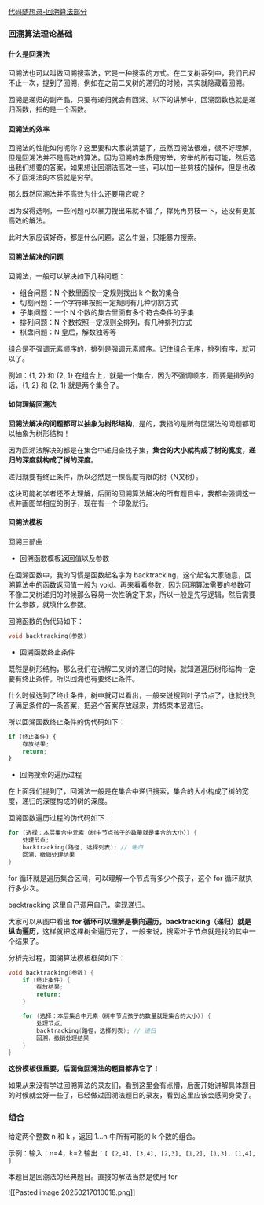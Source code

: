 [代码随想录-回溯算法部分](https://programmercarl.com/%E5%9B%9E%E6%BA%AF%E7%AE%97%E6%B3%95%E7%90%86%E8%AE%BA%E5%9F%BA%E7%A1%80.html)

### 回溯算法理论基础

#### 什么是回溯法

回溯法也可以叫做回溯搜索法，它是一种搜索的方式。在二叉树系列中，我们已经不止一次，提到了回溯，例如在之前二叉树的递归的时候，其实就隐藏着回溯。

回溯是递归的副产品，只要有递归就会有回溯。以下的讲解中，回溯函数也就是递归函数，指的是一个函数。
#### 回溯法的效率

回溯法的性能如何呢你？这里要和大家说清楚了，虽然回溯法很难，很不好理解，但是回溯法并不是高效的算法。因为回溯的本质是穷举，穷举的所有可能，然后选出我们想要的答案，如果想让回溯法高效一些，可以加一些剪枝的操作，但是也改不了回溯法的本质就是穷举。

那么既然回溯法并不高效为什么还要用它呢？

因为没得选啊，一些问题可以暴力搜出来就不错了，撑死再剪枝一下，还没有更加高效的解法。

此时大家应该好奇，都是什么问题，这么牛逼，只能暴力搜索。
#### 回溯法解决的问题

回溯法，一般可以解决如下几种问题：

- 组合问题：N 个数里面按一定规则找出 k 个数的集合
- 切割问题：一个字符串按照一定规则有几种切割方式
- 子集问题：一个 N 个数的集合里面有多个符合条件的子集
- 排列问题：N 个数按照一定规则全排列，有几种排列方式
- 棋盘问题：N 皇后，解数独等等

组合是不强调元素顺序的，排列是强调元素顺序。记住组合无序，排列有序，就可以了。

例如：{1, 2} 和 {2, 1} 在组合上，就是一个集合，因为不强调顺序，而要是排列的话，{1, 2} 和 {2, 1} 就是两个集合了。
#### 如何理解回溯法

**回溯法解决的问题都可以抽象为树形结构**，是的，我指的是所有回溯法的问题都可以抽象为树形结构！

因为回溯法解决的都是在集合中递归查找子集，**集合的大小就构成了树的宽度，递归的深度就构成了树的深度**。

递归就要有终止条件，所以必然是一棵高度有限的树（N叉树）。

这块可能初学者还不太理解，后面的回溯算法解决的所有题目中，我都会强调这一点并画图举相应的例子，现在有一个印象就行。
#### 回溯法模板

回溯三部曲：

- 回溯函数模板返回值以及参数

在回溯函数中，我的习惯是函数起名字为 backtracking，这个起名大家随意，回溯算法中的函数返回值一般为 void。再来看看参数，因为回溯算法需要的参数可不像二叉树递归的时候那么容易一次性确定下来，所以一般是先写逻辑，然后需要什么参数，就填什么参数。

回溯函数的伪代码如下：

```cpp
void backtracking(参数)
```

- 回溯函数终止条件

既然是树形结构，那么我们在讲解二叉树的递归的时候，就知道遍历树形结构一定要有终止条件。所以回溯也有要终止条件。

什么时候达到了终止条件，树中就可以看出，一般来说搜到叶子节点了，也就找到了满足条件的一条答案，把这个答案存放起来，并结束本层递归。

所以回溯函数终止条件的伪代码如下：

```python
if (终止条件) {
    存放结果;
    return;
}
```

- 回溯搜索的遍历过程

在上面我们提到了，回溯法一般是在集合中递归搜索，集合的大小构成了树的宽度，递归的深度构成的树的深度。

回溯函数遍历过程的伪代码如下：

```cpp
for (选择：本层集合中元素（树中节点孩子的数量就是集合的大小）) {
    处理节点;
    backtracking(路径, 选择列表); // 递归
    回溯，撤销处理结果
}
```

for 循环就是遍历集合区间，可以理解一个节点有多少个孩子，这个 for 循环就执行多少次。

backtracking 这里自己调用自己，实现递归。

大家可以从图中看出 **for 循环可以理解是横向遍历，backtracking（递归）就是纵向遍历**，这样就把这棵树全遍历完了，一般来说，搜索叶子节点就是找的其中一个结果了。

分析完过程，回溯算法模板框架如下：

```cpp
void backtracking(参数) {
    if (终止条件) {
        存放结果;
        return;
    }

    for (选择：本层集合中元素（树中节点孩子的数量就是集合的大小）) {
        处理节点;
        backtracking(路径，选择列表); // 递归
        回溯，撤销处理结果
    }
}
```

**这份模板很重要，后面做回溯法的题目都靠它了！**

如果从来没有学过回溯算法的录友们，看到这里会有点懵，后面开始讲解具体题目的时候就会好一些了，已经做过回溯法题目的录友，看到这里应该会感同身受了。

### 组合

给定两个整数 n 和 k ，返回 1...n 中所有可能的 k 个数的组合。

示例：输入：n=4，k=2 输出：`[ [2,4], [3,4], [2,3], [1,2], [1,3], [1,4], ]`

本题目是回溯法的经典题目。直接的解法当然是使用 for 

![[Pasted image 20250217010018.png]]

